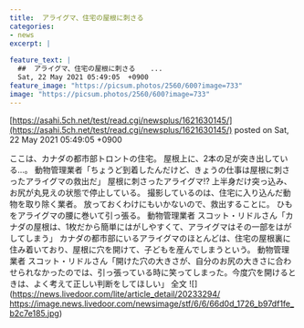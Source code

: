 ```yaml
---
title:  アライグマ、住宅の屋根に刺さる　  
categories:
- news
excerpt: |
  
feature_text: |
  ##  アライグマ、住宅の屋根に刺さる　  ...
  Sat, 22 May 2021 05:49:05  +0900
feature_image: "https://picsum.photos/2560/600?image=733"
image: "https://picsum.photos/2560/600?image=733"
---
```


[https://asahi.5ch.net/test/read.cgi/newsplus/1621630145/](https://asahi.5ch.net/test/read.cgi/newsplus/1621630145/)
posted on Sat, 22 May 2021 05:49:05  +0900

<!--more-->

ここは、カナダの都市部トロントの住宅。 屋根上に、2本の足が突き出している...。 動物管理業者「ちょうど到着したんだけど、きょうの仕事は屋根に刺さったアライグマの救出だ」 屋根に刺さったアライグマ!? 上半身だけ突っ込み、お尻が丸見えの状態で停止している。 撮影しているのは、住宅に入り込んだ動物を取り除く業者。 放っておくわけにもいかないので、救出することに。 ひもをアライグマの腰に巻いて引っ張る。 動物管理業者 スコット・リドルさん「カナダの屋根は、1枚だから簡単にはがしやすくて、アライグマはその一部をはがしてしまう」 カナダの都市部にいるアライグマのほとんどは、住宅の屋根裏に住み着いており、屋根に穴を開けて、子どもを産んでしまうという。 動物管理業者 スコット・リドルさん「開けた穴の大きさが、自分のお尻の大きさに合わせられなかったのでは、引っ張っている時に笑ってしまった。今度穴を開けるときは、よく考えて正しい判断をしてほしい」 全文 ![](https://news.livedoor.com/lite/article_detail/20233294/ https://image.news.livedoor.com/newsimage/stf/6/6/66d0d_1726_b97df1fe_b2c7e185.jpg)
